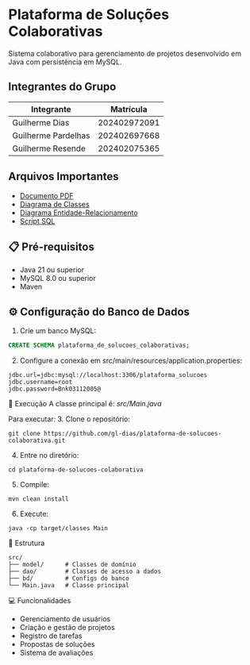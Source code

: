 # Plataforma de Soluções Colaborativas

Sistema colaborativo para gerenciamento de projetos desenvolvido em Java com persistência em MySQL.

## Integrantes do Grupo
| Integrante | Matrícula |
| ------------- | ------------- |
| Guilherme Dias  | 202402972091  |
| Guilherme Pardelhas  | 202402697668  |
| Guilherme Resende  | 202402075365  |

## Arquivos Importantes
- [Documento PDF](https://github.com/gl-dias/plataforma-de-solucoes-colaborativas/blob/master/Plataforma%20de%20Soluções%20Colaborativas%20-%20Documentaç...%20(2).pdf)
- [Diagrama de Classes](https://github.com/gl-dias/plataforma-de-solucoes-colaborativas/blob/master/diagrama-de-classes.png)
- [Diagrama Entidade-Relacionamento](https://github.com/gl-dias/plataforma-de-solucoes-colaborativas/blob/master/er.png)
- [Script SQL](https://github.com/gl-dias/plataforma-de-solucoes-colaborativas/blob/master/script.sql)

## 📋 Pré-requisitos

- Java 21 ou superior
- MySQL 8.0 ou superior
- Maven

## ⚙️ Configuração do Banco de Dados

1. Crie um banco MySQL:
```sql
CREATE SCHEMA plataforma_de_solucoes_colaborativas;
```

2. Configure a conexão em src/main/resources/application.properties:
```
jdbc.url=jdbc:mysql://localhost:3306/plataforma_solucoes
jdbc.username=root
jdbc.password=Bnk03112005@
```

🚀 Execução
A classe principal é: *src/Main.java*

Para executar:
3. Clone o repositório:

```
git clone https://github.com/gl-dias/plataforma-de-solucoes-colaborativa.git
```

4. Entre no diretório:
```
cd plataforma-de-solucoes-colaborativa
```

5. Compile:
```
mvn clean install
```

6. Execute:
```
java -cp target/classes Main
```

📁 Estrutura
```
src/
├── model/      # Classes de domínio
├── dao/        # Classes de acesso a dados
├── bd/         # Configs do banco
└── Main.java   # Classe principal
```

💻 Funcionalidades
- Gerenciamento de usuários  
- Criação e gestão de projetos  
- Registro de tarefas  
- Propostas de soluções  
- Sistema de avaliações  
